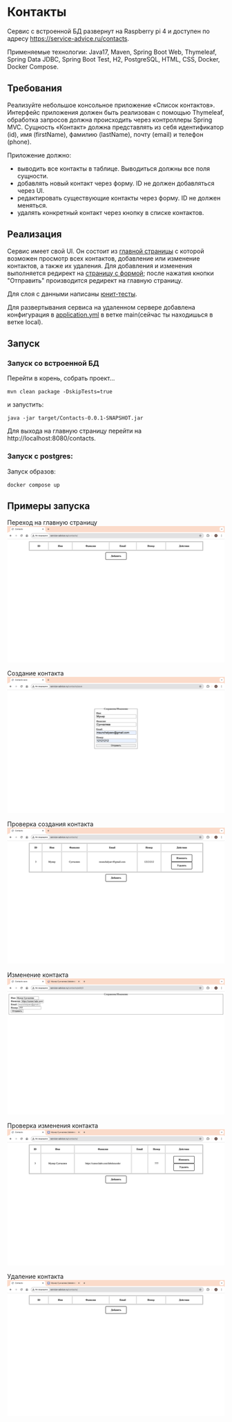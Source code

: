 # Контакты
Сервис с встроенной БД развернут на Raspberry pi 4 
и доступен по адресу https://service-advice.ru/contacts.

Применяемые технологии: Java17, Maven, Spring Boot Web, Thymeleaf, Spring Data JDBC, Spring Boot Test, 
H2, PostgreSQL, HTML, CSS, Docker, Docker Compose.

## Требования
Реализуйте небольшое консольное приложение «Список контактов». 
Интерфейс приложения должен быть реализован с помощью Thymeleaf,
обработка запросов должна происходить через контроллеры Spring MVC.
Сущность «Контакт» должна представлять из себя идентификатор (id),
имя (firstName), фамилию (lastName), почту (email) и телефон (phone).

Приложение должно:

- выводить все контакты в таблице. Выводиться должны все поля сущности.
- добавлять новый контакт через форму. ID не должен добавляться через UI.
- редактировать существующие контакты через форму. ID не должен меняться.
- удалять конкретный контакт через кнопку в списке контактов.

## Реализация
Сервис имеет свой UI. Он состоит из [главной страницы](src/main/resources/templates/index.html) с которой возможен просмотр всех контактов,
добавление или изменение контактов, а также их удаления. Для добавления и изменения выполняется редирект
на [страницу с формой](src/main/resources/templates/pages/save_page.html); после нажатия кнопки "Отправить" производится редирект на главную страницу.

Для слоя с данными написаны [юнит-тесты](src/test/java/com/munsun/contact_service/dao/ContactDaoImplUnitTests.java).

Для развертывания сервиса на удаленном сервере добавлена конфигурация в [application.yml](https://github.com/MunSunch/ContactServiceWeb/blob/main/src/main/resources/application.yml)
в ветке main(сейчас ты находишься в ветке local).

## Запуск
### Запуск со встроенной БД
Перейти в корень, собрать проект...
```
mvn clean package -DskipTests=true
```
и запустить:
```
java -jar target/Contacts-0.0.1-SNAPSHOT.jar
```
Для выхода на главную страницу перейти на http://localhost:8080/contacts.

### Запуск с postgres:
Запуск образов:
```
docker compose up
```

## Примеры запуска
Переход на главную страницу
![](img/main_page_empty_list_contacs.png)

Создание контакта
![](img/save_page_create_contact.png)

Проверка создания контакта
![](img/main_page_after_create_contact.png)

Изменение контакта
![](img/save_page_edit_contact.png)

Проверка изменения контакта
![](img/main_page_after_edit.png)

Удаление контакта
![](img/main_page_remomve_contact.png)
